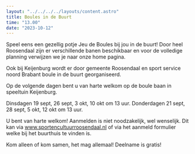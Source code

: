 ```yaml
---
layout: "../../../../layouts/content.astro"
title: Boules in de Buurt
time: "13.00"
date: "2023-10-12"
---
```


Speel eens een gezellig potje Jeu de Boules bij jou in de buurt!
Door heel Roosendaal zijn er verschillende banen beschikbaar en voor de volledige planning verwijzen 
we je naar onze home pagina.

Ook bij Keijenburg wordt er door gemeente Roosendaal en sport service noord Brabant 
boule in de buurt georganiseerd.

Op de volgende dagen bent u van harte welkom op de boule baan in speeltuin Keijenburg.

Dinsdagen 19 sept, 26 sept, 3 okt, 10 okt om 13 uur.
Donderdagen 21 sept, 28 sept, 5 okt, 12 okt om 13 uur.

U bent van harte welkom!
Aanmelden is niet noodzakelijk, wel wenselijk.
Dit kan via www.sportencultuurroosendaal.nl
of via het aanmeld formulier welke bij het buurthuis te vinden is.

Kom alleen of kom samen, het mag allemaal!
Deelname is gratis!
